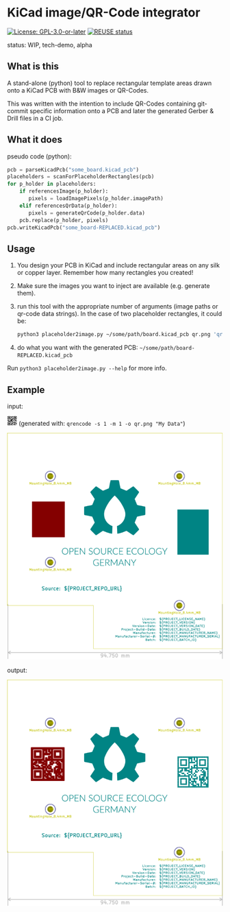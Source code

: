 <!--
SPDX-FileCopyrightText: 2021 Robin Vobruba <hoijui.quaero@gmail.com>

SPDX-License-Identifier: CC0-1.0
-->

# KiCad image/QR-Code integrator

[![License: GPL-3.0-or-later](
https://img.shields.io/badge/License-GPL%203.0+-blue.svg)](
https://www.gnu.org/licenses/gpl-3.0.txt)
[![REUSE status](
https://api.reuse.software/badge/github.com/hoijui/kicad-image-injector)](
https://api.reuse.software/info/github.com/hoijui/kicad-image-injector)

status: WIP,  tech-demo, alpha

## What is this

A stand-alone (python) tool
to replace rectangular template areas drawn onto a KiCad PCB
with B&W images or QR-Codes.

This was written with the intention to include QR-Codes
containing git-commit specific information
onto a PCB and later the generated Gerber & Drill files
in a CI job.

## What it does

pseudo code (python):

```python
pcb = parseKicadPcb("some_board.kicad_pcb")
placeholders = scanForPlaceholderRectangles(pcb)
for p_holder in placeholders:
    if referencesImage(p_holder):
       pixels = loadImagePixels(p_holder.imagePath)
    elif referencesQrData(p_holder):
       pixels = generateQrCode(p_holder.data)
    pcb.replace(p_holder, pixels)
pcb.writeKicadPcb("some_board-REPLACED.kicad_pcb")
```

## Usage

1. You design your PCB in KiCad
    and include rectangular areas on any silk or copper layer.
    Remember how many rectangles you created!

2. Make sure the images you want to inject are available (e.g. generate them).

3. run this tool with the appropriate number of arguments
    (image paths or qr-code data strings).
    In the case of two placeholder rectangles, it could be:

    ```bash
    python3 placeholder2image.py ~/some/path/board.kicad_pcb qr.png 'qr:My Data'
    ```

4. do what you want with the generated PCB:
   `~/some/path/board-REPLACED.kicad_pcb`

Run `python3 placeholder2image.py --help` for more info.

## Example

input:

![input QR-Code](qr.png)
(generated with: `qrencode -s 1 -m 1 -o qr.png "My Data"`)

[![input PCB](kicad-board-0-design.svg)](https://github.com/hoijui/for-science-keyboar/base.kicad_pcb)

output:

![output PCB](kicad-board-1-generated.svg)
